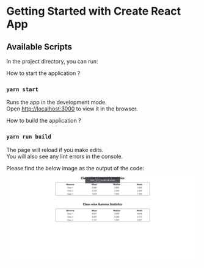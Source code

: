 # Getting Started with Create React App
## Available Scripts

In the project directory, you can run:

How to start the application ?
### `yarn start`
Runs the app in the development mode.\
Open [http://localhost:3000](http://localhost:3000) to view it in the browser.


How to build the application ?
### `yarn run build`


The page will reload if you make edits.\
You will also see any lint errors in the console.

Please find the below image as the output of the code:
![alt text](./Untitled.png)